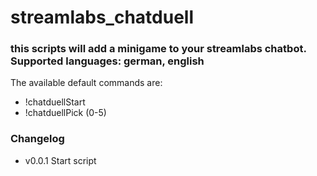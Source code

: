 # streamlabs_chatduell

### this scripts will add a minigame to your streamlabs chatbot. Supported languages: german, english

The available default commands are:
* !chatduellStart
* !chatduellPick (0-5)

### Changelog

* v0.0.1 Start script